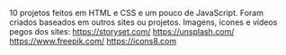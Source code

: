 10 projetos feitos em HTML e CSS e um pouco de JavaScript. Foram criados baseados em outros sites ou projetos.
Imagens, icones e vídeos pegos dos sites:
https://storyset.com/
https://unsplash.com/
https://www.freepik.com/
https://icons8.com
